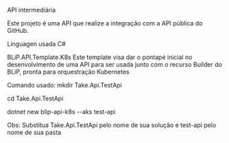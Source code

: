 ﻿API intermediária

Este projeto é uma API que realize a integração com a API pública do GitHub.

Linguagen usada C#

BLiP.API.Template.K8s
Este template visa dar o pontapé inicial no desenvolvimento de uma API para ser usada junto com o recurso Builder do BLiP, pronta para orquestração Kubernetes

Comando usado: 
mkdir Take.Api.TestApi

cd Take.Api.TestApi

dotnet new blip-api-k8s --aks test-api

Obs: Substitua Take.Api.TestApi pelo nome de sua solução e test-api pelo nome de sua pasta